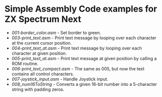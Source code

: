 # Simple Assembly Code examples for ZX Spectrum Next

- *001-border_color.asm* - Set border to green.
- *003-print_text.asm* - Print text message by looping over each character at the current cursor position.
- *004-print_text_at.asm* - Print text message by looping over each character at given position.
- *005-print_text_at.asm* - Print text message at given position by calling a ROM routine.
- *006-print_text_compact.asm* - The same as 005, but now the text contains all control characters.
- *007-joystick_input.asm* - Handle Joystick input.
- *008_num16ToString* - Converts a given 16-bit number into a 5-character string with padding zeros.
